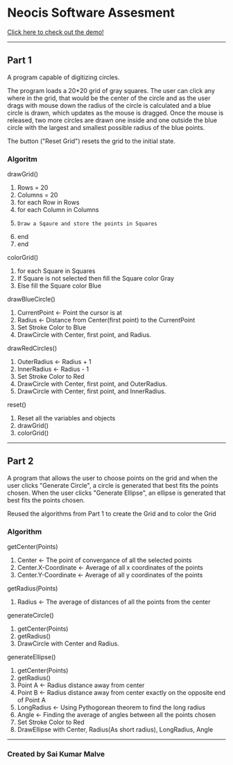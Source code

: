 # Neocis Software Assesment

[Click here to check out the demo!](https://skmalve.github.io/Neocis/)

-----

## Part 1

A program capable of digitizing circles.

The program loads a 20*20 grid of gray squares. The user can click any where in the grid, that would be the center of the circle and as the user drags with mouse
down the radius of the circle is calculated and a blue circle is drawn, which updates as the mouse is dragged. Once the mouse is released, two more circles are drawn one inside and one outside the blue circle with the largest and smallest possible radius of the blue points.

The button ("Reset Grid") resets the grid to the initial state.

### Algoritm

drawGrid()
1. Rows = 20
2. Columns = 20
3. for each Row in Rows
4.   for each Column in Columns
5.     Draw a Sqaure and store the points in Squares
6. end
7. end

colorGrid()
1. for each Square in Squares
2.  If Square is not selected then fill the Square color Gray
3.  Else fill the Square color Blue

drawBlueCircle()
1. CurrentPoint <- Point the cursor is at
2. Radius <- Distance from Center(first point) to the CurrentPoint
3. Set Stroke Color to Blue
4. DrawCircle with Center, first point, and Radius.

drawRedCircles()
1. OuterRadius <- Radius + 1
2. InnerRadius <- Radius - 1
3. Set Stroke Color to Red
4. DrawCircle with Center, first point, and OuterRadius.
4. DrawCircle with Center, first point, and InnerRadius.

reset()
1. Reset all the variables and objects
2. drawGrid()
3. colorGrid()

-----

## Part 2

A program that allows the user to choose points on the grid and when the user clicks "Generate Circle", a circle is generated that best fits the points chosen. When the user clicks "Generate Ellipse", an ellipse is generated that best fits the points chosen.

Reused the algorithms from Part 1 to create the Grid and to color the Grid

### Algorithm 
getCenter(Points)
1. Center <- The point of convergance of all the selected points
2. Center.X-Coordinate <- Average of all x coordinates of the points
3. Center.Y-Coordinate <- Average of all y coordinates of the points

getRadius(Points)
1. Radius <- The average of distances of all the points from the center

generateCircle()
1. getCenter(Points)
2. getRadius()
3. DrawCircle with Center and Radius.

generateEllipse()
1. getCenter(Points)
2. getRadius()
3. Point A <- Radius distance away from center
4. Point B <- Radius distance away from center exactly on the opposite end of Point A
5. LongRadius <- Using Pythogorean theorem to find the long radius
6. Angle <- Finding the average of angles between all the points chosen
7. Set Stroke Color to Red
8. DrawEllipse with Center, Radius(As short radius), LongRadius, Angle


-----

### Created by Sai Kumar Malve
